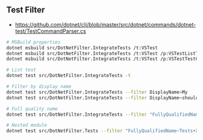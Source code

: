 ## Test Filter

- https://github.com/dotnet/cli/blob/master/src/dotnet/commands/dotnet-test/TestCommandParser.cs

```bash
# MSBuild properties
dotnet msbuild src/DotNetFilter.IntegrateTests /t:VSTest
dotnet msbuild src/DotNetFilter.IntegrateTests /t:VSTest /p:VSTestListTests=true
dotnet msbuild src/DotNetFilter.IntegrateTests /t:VSTest /p:VSTestTestCaseFilter=DisplayName~test

# List test
dotnet test src/DotNetFilter.IntegrateTests -t 

# Filter by display name
dotnet test src/DotNetFilter.IntegrateTests --filter DisplayName~My
dotnet test src/DotNetFilter.IntegrateTests --filter DisplayName~shouldGetTests

# Full quality name
dotnet test src/DotNetFilter.IntegrateTests --filter "FullyQualifiedName~Tests.My test"

# Nested module
dotnet test src/DotNetFilter.Tests --filter "FullyQualifiedName~Tests+X+Y+Z.My test 2"
```
